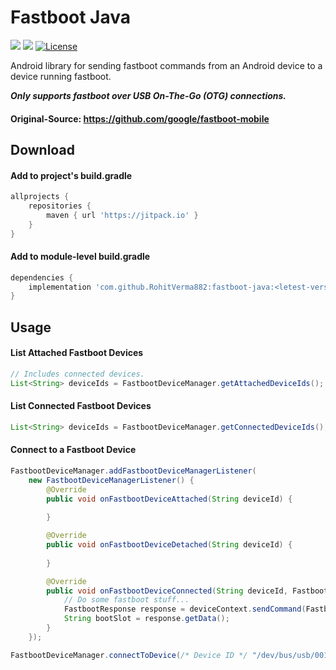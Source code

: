 # Fastboot Java
[![](https://img.shields.io/badge/Minimum%20Sdk-24-2196F3)](https://github.com/RohitVermaOP/fastboot-java)
[![](https://jitpack.io/v/RohitVerma882/fastboot-java.svg)](https://jitpack.io/#RohitVerma882/fastboot-java)
[![License](https://img.shields.io/badge/License-Apache_2.0-blue.svg)](./LICENSE)

Android library for sending fastboot commands from an Android device to a device running fastboot.

***Only supports fastboot over USB On-The-Go (OTG) connections.***

#### Original-Source: https://github.com/google/fastboot-mobile

## Download

#### Add to project's build.gradle
```gradle
allprojects {
    repositories {
        maven { url 'https://jitpack.io' }
    }
}
```

#### Add to module-level build.gradle
```gradle
dependencies {
    implementation 'com.github.RohitVerma882:fastboot-java:<letest-version>'
}
```

## Usage
#### List Attached Fastboot Devices
```java
// Includes connected devices.
List<String> deviceIds = FastbootDeviceManager.getAttachedDeviceIds();
```

#### List Connected Fastboot Devices
```java
List<String> deviceIds = FastbootDeviceManager.getConnectedDeviceIds();
```

#### Connect to a Fastboot Device
```java
FastbootDeviceManager.addFastbootDeviceManagerListener(
    new FastbootDeviceManagerListener() {
        @Override
        public void onFastbootDeviceAttached(String deviceId) {
            
        }

        @Override
        public void onFastbootDeviceDetached(String deviceId) {
            
        }

        @Override
        public void onFastbootDeviceConnected(String deviceId, FastbootDeviceContext deviceContext) {
            // Do some fastboot stuff...
            FastbootResponse response = deviceContext.sendCommand(FastbootCommand.getVar("current-slot"));
            String bootSlot = response.getData();
        }
    });

FastbootDeviceManager.connectToDevice(/* Device ID */ "/dev/bus/usb/001/002");
```
